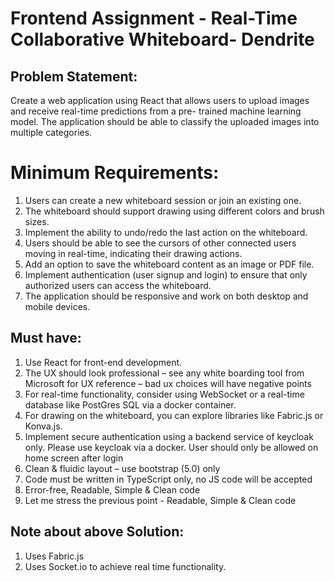 # Frontend Assignment - Real-Time Collaborative Whiteboard- Dendrite

## Problem Statement:
Create a web application using React that allows users to upload images and receive real-time predictions from a pre-
trained machine learning model. The application should be able to classify the uploaded images into multiple
categories.
# Minimum Requirements:

1. Users can create a new whiteboard session or join an existing one.
2. The whiteboard should support drawing using different colors and brush sizes.
3. Implement the ability to undo/redo the last action on the whiteboard.
4. Users should be able to see the cursors of other connected users moving in real-time, indicating their
drawing actions.
5. Add an option to save the whiteboard content as an image or PDF file.
6. Implement authentication (user signup and login) to ensure that only authorized users can access the
whiteboard.
7. The application should be responsive and work on both desktop and mobile devices.

## Must have:

1. Use React for front-end development.
2. The UX should look professional – see any white boarding tool from Microsoft for UX reference – bad
ux choices will have negative points
3. For real-time functionality, consider using WebSocket or a real-time database like PostGres SQL via a
docker container.
4. For drawing on the whiteboard, you can explore libraries like Fabric.js or Konva.js.
5. Implement secure authentication using a backend service of keycloak only. Please use keycloak via a
docker. User should only be allowed on home screen after login
6. Clean &amp; fluidic layout – use bootstrap (5.0) only
7. Code must be written in TypeScript only, no JS code will be accepted
8. Error-free, Readable, Simple &amp; Clean code
9. Let me stress the previous point - Readable, Simple &amp; Clean code

## Note about above Solution:
1. Uses Fabric.js
2. Uses Socket.io to achieve real time functionality.
